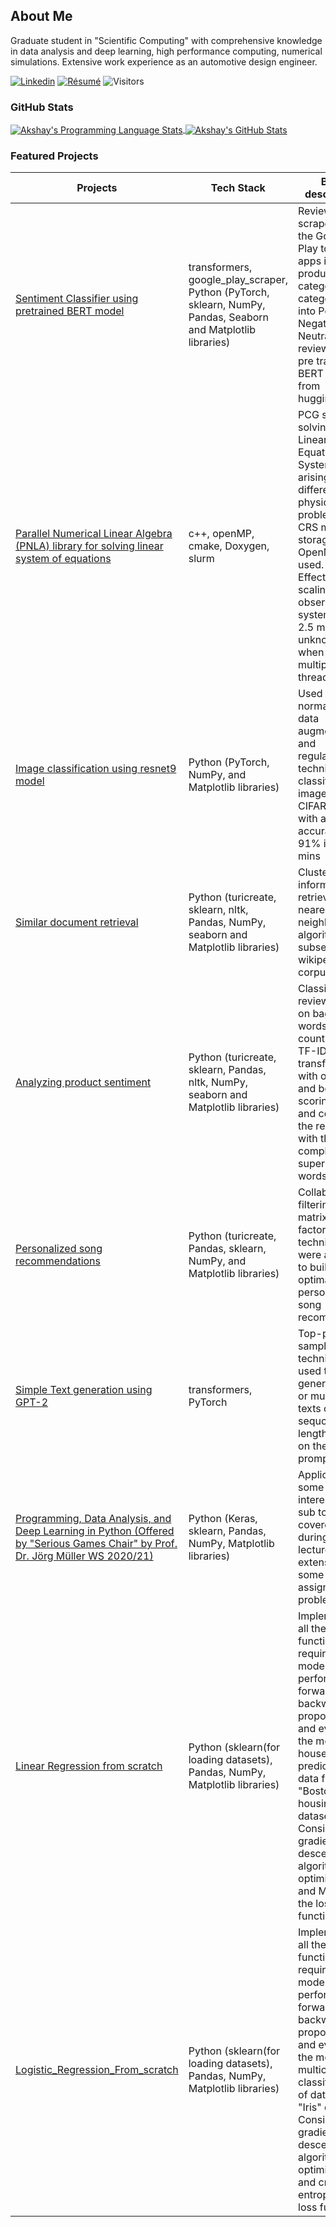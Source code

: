 ## About Me
Graduate student in "Scientific Computing" with comprehensive knowledge in data analysis and deep learning, high performance computing, numerical simulations. Extensive work experience as an automotive design engineer.

[![Linkedin](https://img.shields.io/badge/-LinkedIn-222222?style=flat-square&logo=Linkedin&logoColor=white&link=https://www.linkedin.com/in/sudiptoghosh99/)](https://www.linkedin.com/in/shreyas-gururaj/)
[![Résumé](https://img.shields.io/badge/Résumé%2FCV-%20-brightgreen)](https://drive.google.com/file/d/1V4G881HuM2F_ZhLlTGOx-c5XclEg4vcB/view?usp=sharing)
![Visitors](https://visitor-badge.glitch.me/badge?page_id=Shreyas-Gururaj.visitor-badge)

### GitHub Stats
<a href="https://github.com/Shreyas-Gururaj">
  <img align="center" src="https://github-readme-stats.vercel.app/api/top-langs/?username=Shreyas-Gururaj&layout=compact&title_color=ffffff&text_color=c9cacc&icon_color=2bbc8a&bg_color=1d1f21" alt="Akshay's Programming Language Stats" />
</a>
<a href="https://github.com/Shreyas-Gururaj">
  <img align="center" src="https://github-readme-stats.vercel.app/api?username=Shreyas-Gururaj&show_icons=true&line_height=27&hide=contribs,prs,issues&count_private=true&title_color=ffffff&text_color=c9cacc&icon_color=2bbc8a&bg_color=1d1f21" alt="Akshay's GitHub Stats" />
</a>

### Featured Projects
|   Projects    |   Tech Stack  |   Brief description    |
|---------------|---------------|-------------------|
|   [Sentiment Classifier using pretrained BERT model](https://github.com/Shreyas-Gururaj/Sentiment_Analysis_Huggingface_Bert-pretrained)    |   transformers, google_play_scraper, Python (PyTorch, sklearn, NumPy, Pandas, Seaborn and Matplotlib libraries)  |   Reviews scraped from the Google Play top 10 apps in productivity category was categorized into Positive, Negative and Neutral reviews using pre trained BERT model from huggingface  |
|   [Parallel Numerical Linear Algebra (PNLA) library for solving linear system of equations](https://github.com/Shreyas-Gururaj/HPC_PNLA_Library_OpenMP)    |   c++, openMP, cmake, Doxygen, slurm  |   PCG solver for solving the Linear Equation System arising from different physical problems. CRS matrix storage and OpenMP was used. Effective scaling observed for a system of ~ 2.5 million unknowns when run on multiple threads   |
|   [Image classification using resnet9 model](https://github.com/Shreyas-Gururaj/Deep_Learning_PyTorch/tree/master/CIFAR-10_classification_resnet)    | Python (PyTorch, NumPy, and Matplotlib libraries)  |   Used data normalization, data augmentation and regularization techniques to classify the images of the CIFAR-10 with an accuracy of ~ 91% in <5 mins   |
|   [Similar document retrieval](https://github.com/Shreyas-Gururaj/Machine_Learning/tree/master/Clustering(Document%20Retrieval))   |   Python (turicreate, sklearn, nltk, Pandas, NumPy, seaborn and Matplotlib libraries) |  Clustering and information retrieval using nearest neighbor algorithm on a subset of wikipedia corpus   |
|   [Analyzing product sentiment](https://github.com/Shreyas-Gururaj/Machine_Learning/tree/master/Classification%20(Sentiment%20analysis%20NLP))   |   Python (turicreate, sklearn, Pandas, nltk, NumPy, seaborn and Matplotlib libraries) |  Classified the reviews based on bag-of-words(word count) and TF-IDF transformation with only top and bottom scoring words and compared the results with the complete superset of words   |
|   [Personalized song recommendations](https://github.com/Shreyas-Gururaj/Machine_Learning/tree/master/Collaborative%20Filtering(Song%20Recommendation))   |   Python (turicreate, Pandas, sklearn, NumPy, and Matplotlib libraries) |  Collaborative filtering and matrix factorization techniques were adapted to build an optimal and personalized song recommender   |
|   [Simple Text generation using GPT-2](https://github.com/Shreyas-Gururaj/Text_generator_GPT-2)  |   transformers, PyTorch | Top-p sampling technique used to generate one or multiple texts of given sequcence length based on the input prompt text  |
|   [Programming, Data Analysis, and Deep Learning in Python (Offered by "Serious Games Chair" by Prof. Dr. Jörg Müller WS 2020/21)](https://github.com/Shreyas-Gururaj/Deep_Learning_Keras)    |   Python (Keras, sklearn, Pandas, NumPy, Matplotlib libraries)  |   Application of some interesting sub topics covered during the lectures and extension of some assignment problems   |
|   [Linear Regression from scratch](https://github.com/Shreyas-Gururaj/Linear_Regression_From_Scratch) |   Python (sklearn(for loading datasets), Pandas, NumPy, Matplotlib libraries)  |   Implemented all the functions required for model to perform both forward and backward propogation and evaluated the model on house price prediction of data from "Boston housing" dataset . Considered gradient descent algorithm for optimization and MSE as the loss function    |
|   [Logistic_Regression_From_scratch](https://github.com/Shreyas-Gururaj/Logistic_Regression_From_scratch) |   Python (sklearn(for loading datasets), Pandas, NumPy, Matplotlib libraries)  |   Implemented all the functions required for model to perform both forward and backward propogation and evaluated the model on multiclass classification of data from "Iris" dataset . Considered gradient descent algorithm for optimization and cross entropy as the loss function   |
